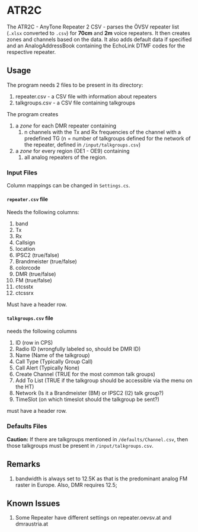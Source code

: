# ATR2C

The ATR2C - AnyTone Repeater 2 CSV - parses the ÖVSV repeater list (`.xlsx` converted to `.csv`) for **70cm** and **2m** voice repeaters. It then creates zones and channels based on the data. It also adds default data if specified and an AnalogAddressBook containing the EchoLink DTMF codes for the respective repeater. 

## Usage

The program needs 2 files to be present in its directory:

1. repeater.csv - a CSV file with information about repeaters
2. talkgroups.csv - a CSV file containing talkgroups

The program creates
1. a *zone* for each DMR repeater containing
   1. n channels with the Tx and Rx frequencies of the channel with a predefined TG (n = number of talkgroups defined for the network of the repeater, defined in `/input/talkgroups.csv`)
2. a *zone* for every region (OE1 - OE9) containing
   1. all analog repeaters of the region.

### Input Files

Column mappings can be changed in `Settings.cs`.

#### `repeater.csv` file

Needs the following columns:

1. band
2. Tx
3. Rx
4. Callsign
5. location
6. IPSC2 (true/false)
7. Brandmeister (true/false)
8. colorcode
9. DMR (true/false)
10. FM (true/false)
11. ctcsstx
12. ctcssrx

Must have a header row.

#### `talkgroups.csv` file

needs the following columns

1. ID (row in CPS)
2. Radio ID (wrongfully labeled so, should be DMR ID)
3. Name (Name of the talkgroup)
4. Call Type (Typically Group Call)
5. Call Alert (Typically None)
6. Create Channel (TRUE for the most common talk groups)
7. Add To List (TRUE if the talkgroup should be accessible via the menu on the HT)
8. Network (Is it a Brandmeister (BM) or IPSC2 (I2) talk group?)
9. TimeSlot (on which timeslot should the talkgroup be sent?)

must have a header row.

### Defaults Files

**Caution:** If there are talkgroups mentioned in `/defaults/Channel.csv`, then those talkgroups must be present in `/input/talkgroups.csv`.

## Remarks

1. bandwidth is always set to 12.5K as that is the predominant analog FM raster in Europe. Also, DMR requires 12.5;

## Known Issues

1. Some Repeater have different settings on repeater.oevsv.at and dmraustria.at